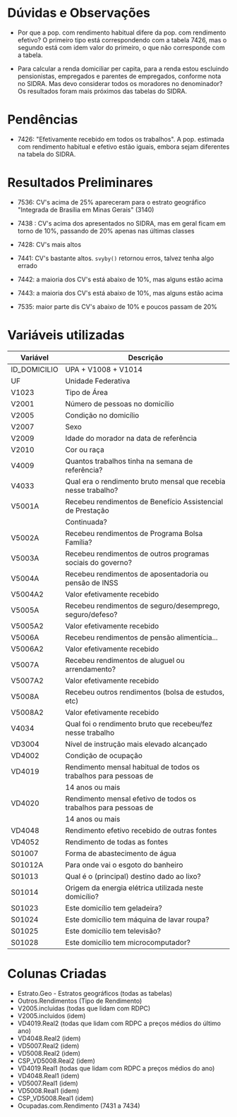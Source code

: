 # Dúvidas e Observações

- Por que a pop. com rendimento habitual difere da pop. com rendimento
efetivo? O primeiro tipo está correspondendo com a tabela 7426, mas o
segundo está com idem valor do primeiro, o que não corresponde com
a tabela.

- Para calcular a renda domiciliar per capita, para a renda estou escluindo
pensionistas, empregados e parentes de empregados, conforme nota no SIDRA.
Mas devo considerar todos os moradores no denominador? Os resultados foram
mais próximos das tabelas do SIDRA.

# Pendências

- 7426: "Efetivamente recebido em todos os trabalhos". A pop. estimada com
rendimento habitual e efetivo estão iguais, embora sejam diferentes na
tabela do SIDRA.

# Resultados Preliminares

- 7536: CV's acima de 25% apareceram para o estrato geográfico
"Integrada de Brasília em Minas Gerais" (3140)

- 7438 : CV's acima dos apresentados no SIDRA, mas em geral ficam em torno
de 10%, passando de 20% apenas nas últimas classes

- 7428: CV's mais altos

- 7441: CV's bastante altos. `svyby()` retornou erros, talvez tenha algo errado

- 7442: a maioria dos CV's está abaixo de 10%, mas alguns estão acima

- 7443: a maioria dos CV's está abaixo de 10%, mas alguns estão acima

- 7535: maior parte dis CV's abaixo de 10% e poucos passam de 20%

# Variáveis utilizadas

| Variável     | Descrição
|--------------|-----------------------
| ID_DOMICILIO | UPA + V1008 + V1014
| UF           | Unidade Federativa
| V1023        | Tipo de Área
| V2001        | Número de pessoas no domicílio
| V2005        | Condição no domicílio
| V2007        | Sexo
| V2009        | Idade do morador na data de referência
| V2010        | Cor ou raça
| V4009        | Quantos trabalhos tinha na semana de referência?
| V4033        | Qual era o rendimento bruto mensal que recebia nesse trabalho?
| V5001A       | Recebeu rendimentos de Benefício Assistencial de Prestação
|              | Continuada?
| V5002A       | Recebeu rendimentos de Programa Bolsa Família?
| V5003A       | Recebeu rendimentos de outros programas sociais do governo?
| V5004A       | Recebeu rendimentos de aposentadoria ou pensão de INSS
| V5004A2      | Valor efetivamente recebido
| V5005A       | Recebeu rendimentos de seguro/desemprego, seguro/defeso?
| V5005A2      | Valor efetivamente recebido
| V5006A       | Recebeu rendimentos de pensão alimentícia...
| V5006A2      | Valor efetivamente recebido
| V5007A       | Recebeu rendimentos de aluguel ou arrendamento?
| V5007A2      | Valor efetivamente recebido
| V5008A       | Recebeu outros rendimentos (bolsa de estudos, etc)
| V5008A2      | Valor efetivamente recebido
| V4034        | Qual foi o rendimento bruto que recebeu/fez nesse trabalho
| VD3004       | Nível de instrução mais elevado alcançado
| VD4002       | Condição de ocupação
| VD4019       | Rendimento mensal habitual de todos os trabalhos para pessoas de
|              | 14 anos ou mais
| VD4020       | Rendimento mensal efetivo de todos os trabalhos para pessoas de
|              | 14 anos ou mais
| VD4048       | Rendimento efetivo recebido de outras fontes
| VD4052       | Rendimento de todas as fontes
| S01007       | Forma de abastecimento de água
| S01012A      | Para onde vai o esgoto do banheiro
| S01013       | Qual é o (principal) destino dado ao lixo?
| S01014       | Origem da energia elétrica utilizada neste domicílio?
| S01023       | Este domicílio tem geladeira?
| S01024       | Este domicílio tem máquina de lavar roupa?
| S01025       | Este domicílio tem televisão?
| S01028       | Este domicílio tem microcomputador?

# Colunas Criadas

- Estrato.Geo - Estratos geográficos (todas as tabelas)
- Outros.Rendimentos (Tipo de Rendimento)
- V2005.incluidas (todas que lidam com RDPC)
- V2005.incluidos (idem)
- VD4019.Real2 (todas que lidam com RDPC a preços médios do último ano)
- VD4048.Real2 (idem)
- VD5007.Real2 (idem)
- VD5008.Real2 (idem)
- CSP_VD5008.Real2 (idem)
- VD4019.Real1 (todas que lidam com RDPC a preços médios do ano)
- VD4048.Real1 (idem)
- VD5007.Real1 (idem)
- VD5008.Real1 (idem)
- CSP_VD5008.Real1 (idem)
- Ocupadas.com.Rendimento (7431 a 7434)
